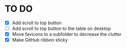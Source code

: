 # TO DO
- [x] Add scroll to top button
- [ ] Add scroll to top button to the table on desktop
- [x] Move favicons to a subfolder to decrease the clutter
- [x] Make GitHub ribbon sticky